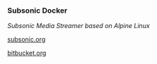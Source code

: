 ### Subsonic Docker

*Subsonic Media Streamer based on Alpine Linux*

[subsonic.org](http://www.subsonic.org/)

[bitbucket.org](https://bitbucket.org/stlouisn/docker_subsonic/src)